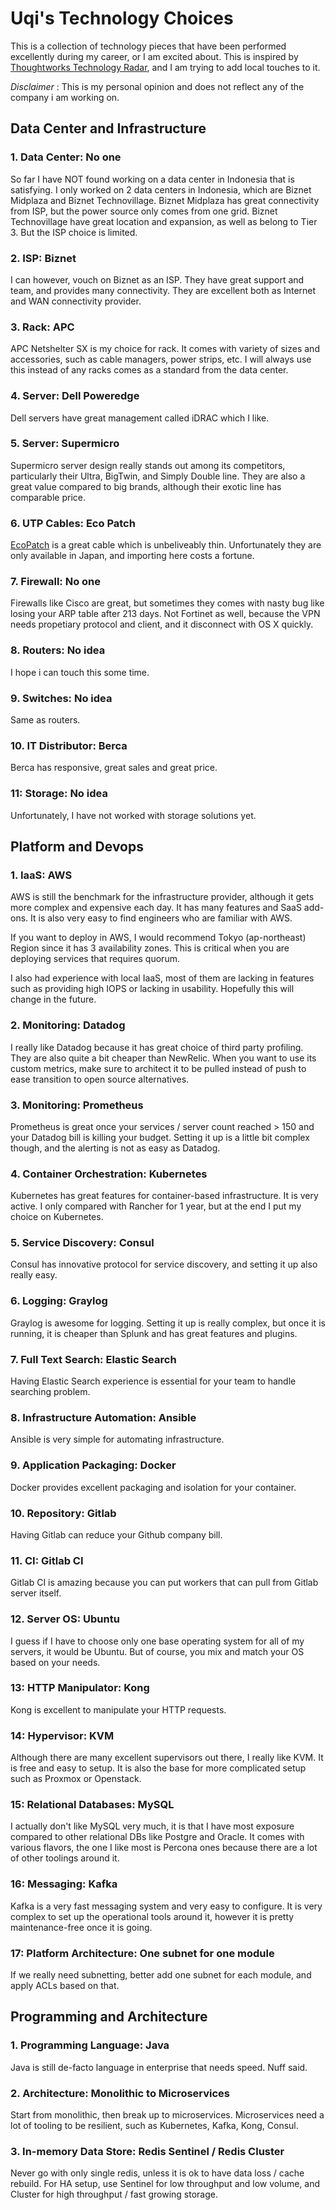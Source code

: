# Uqi's Technology Choices

This is a collection of technology pieces that have been performed excellently during my career, or I am excited about.
This is inspired by [Thoughtworks Technology Radar](https://www.thoughtworks.com/radar), and I am trying to add local touches
to it.

_Disclaimer_ : This is my personal opinion and does not reflect any of the company i am working on.

## Data Center and Infrastructure

### 1. Data Center: No one

So far I have NOT found working on a data center in Indonesia that is satisfying. 
I only worked on 2 data centers in Indonesia, which are Biznet Midplaza and Biznet Technovillage.
Biznet Midplaza has great connectivity from ISP, but the power source only comes from one grid.
Biznet Technovillage have great location and expansion, as well as belong to Tier 3. But the ISP choice is limited.

### 2. ISP: Biznet

I can however, vouch on Biznet as an ISP. They have great support and team, and provides many connectivity.
They are excellent both as Internet and WAN connectivity provider.

### 3. Rack: APC

APC Netshelter SX is my choice for rack. It comes with variety of sizes and accessories, such as
cable managers, power strips, etc. I will always use this instead of any racks comes as a standard from the data center.

### 4. Server: Dell Poweredge

Dell servers have great management called iDRAC which I like.

### 5. Server: Supermicro

Supermicro server design really stands out among its competitors, particularly their Ultra, BigTwin, and Simply Double line.
They are also a great value compared to big brands, although their exotic line has comparable price.

### 6. UTP Cables: Eco Patch

[EcoPatch](https://www.ncj.co.jp/product/product-ecopatch.php) is a great cable which is unbeliveably thin.
Unfortunately they are only available in Japan, and importing here costs a fortune.

### 7. Firewall: No one

Firewalls like Cisco are great, but sometimes they comes with nasty bug like losing your ARP table after 213 days.
Not Fortinet as well, because the VPN needs propetiary protocol and client, and it disconnect with OS X quickly.

### 8. Routers: No idea

I hope i can touch this some time.

### 9. Switches: No idea

Same as routers.

### 10. IT Distributor: Berca

Berca has responsive, great sales and great price.

### 11: Storage: No idea

Unfortunately, I have not worked with storage solutions yet.

## Platform and Devops

### 1. IaaS: AWS

AWS is still the benchmark for the infrastructure provider, although it gets more complex and expensive each day.
It has many features and SaaS add-ons. It is also very easy to find engineers who are familiar with AWS.

If you want to deploy in AWS, I would recommend Tokyo (ap-northeast) Region since it has 3 availability zones. This is critical
when you are deploying services that requires quorum.

I also had experience with local IaaS, most of them are lacking in features such as providing high IOPS or lacking in usability.
Hopefully this will change in the future.

### 2. Monitoring: Datadog

I really like Datadog because it has great choice of third party profiling. They are also quite a bit cheaper than NewRelic.
When you want to use its custom metrics, make sure to architect it to be pulled instead of push to ease transition to open source 
alternatives.

### 3. Monitoring: Prometheus

Prometheus is great once your services / server count reached > 150 and your Datadog bill is killing your budget.
Setting it up is a little bit complex though, and the alerting is not as easy as Datadog.

### 4. Container Orchestration: Kubernetes

Kubernetes has great features for container-based infrastructure. It is very active. I only compared with Rancher for 1 year, 
but at the end I put my choice on Kubernetes.

### 5. Service Discovery: Consul

Consul has innovative protocol for service discovery, and setting it up also really easy.

### 6. Logging: Graylog

Graylog is awesome for logging. Setting it up is really complex, but once it is running, it is cheaper than Splunk and has great features
and plugins.

### 7. Full Text Search: Elastic Search

Having Elastic Search experience is essential for your team to handle searching problem.

### 8. Infrastructure Automation: Ansible

Ansible is very simple for automating infrastructure. 

### 9. Application Packaging: Docker

Docker provides excellent packaging and isolation for your container.

### 10. Repository: Gitlab

Having Gitlab can reduce your Github company bill.

### 11. CI: Gitlab CI

Gitlab CI is amazing because you can put workers that can pull from Gitlab server itself.

### 12. Server OS: Ubuntu

I guess if I have to choose only one base operating system for all of my servers, it would be Ubuntu. But of course,
you mix and match your OS based on your needs.

### 13: HTTP Manipulator: Kong

Kong is excellent to manipulate your HTTP requests.

### 14: Hypervisor: KVM

Although there are many excellent supervisors out there, I really like KVM. It is free and easy to setup. It is also the base
for more complicated setup such as Proxmox or Openstack.

### 15: Relational Databases: MySQL

I actually don't like MySQL very much, it is that I have most exposure compared to other relational DBs like Postgre and Oracle.
It comes with various flavors, the one I like most is Percona ones because there are a lot of other toolings around it.

### 16: Messaging: Kafka

Kafka is a very fast messaging system and very easy to configure. It is very complex to set up the operational tools around it,
however it is pretty maintenance-free once it is going.

### 17: Platform Architecture: One subnet for one module

If we really need subnetting, better add one subnet for each module, and apply ACLs based on that.

## Programming and Architecture

### 1. Programming Language: Java

Java is still de-facto language in enterprise that needs speed. Nuff said.

### 2. Architecture: Monolithic to Microservices

Start from monolithic, then break up to microservices. Microservices need a lot of tooling to be resilient, 
such as Kubernetes, Kafka, Kong, Consul.

### 3. In-memory Data Store: Redis Sentinel / Redis Cluster

Never go with only single redis, unless it is ok to have data loss / cache rebuild. For HA setup, use Sentinel
for low throughput and low volume, and Cluster for high throughput / fast growing storage.